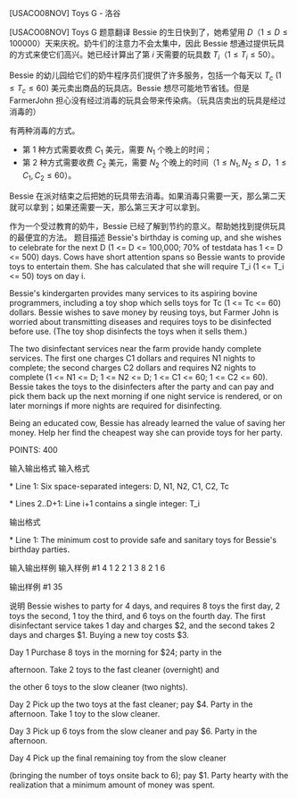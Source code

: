 



[USACO08NOV] Toys G - 洛谷














[USACO08NOV] Toys G
题意翻译
Bessie 的生日快到了，她希望用 $D$（$1 \le D \le 100000$）天来庆祝。奶牛们的注意力不会太集中，因此 Bessie 想通过提供玩具的方式来使它们高兴。她已经计算出了第 $i$ 天需要的玩具数 $T_i$（$1 \le T_i \le 50$）。

Bessie 的幼儿园给它们的奶牛程序员们提供了许多服务，包括一个每天以 $T_c\ (1 \le T_c \le 60)$ 美元卖出商品的玩具店。Bessie 想尽可能地节省钱。但是 FarmerJohn 担心没有经过消毒的玩具会带来传染病。（玩具店卖出的玩具是经过消毒的）

有两种消毒的方式。

- 第 $1$ 种方式需要收费 $C_1$ 美元，需要 $N_1$ 个晚上的时间；
- 第 $2$ 种方式需要收费 $C_2$ 美元，需要 $N_2$ 个晚上的时间（$1 \le N_1,N_2 \le D$，$1 \le C_1,C_2 \le 60$）。

Bessie 在派对结束之后把她的玩具带去消毒。如果消毒只需要一天，那么第二天就可以拿到；如果还需要一天，那么第三天才可以拿到。

作为一个受过教育的奶牛，Bessie 已经了解到节约的意义。帮助她找到提供玩具的最便宜的方法。
题目描述
Bessie's birthday is coming up, and she wishes to celebrate for the next D (1 <= D <= 100,000; 70% of testdata has 1 <= D <= 500) days. Cows have short attention spans so Bessie wants to provide toys to entertain them. She has calculated that she will require T\_i (1 <= T\_i <= 50) toys on day i.

Bessie's kindergarten provides many services to its aspiring bovine programmers, including a toy shop which sells toys for Tc (1 <= Tc <= 60) dollars. Bessie wishes to save money by reusing toys, but Farmer John is worried about transmitting diseases and requires toys to be disinfected before use. (The toy shop disinfects the toys when it sells them.)

The two disinfectant services near the farm provide handy complete services. The first one charges C1 dollars and requires N1 nights to complete; the second charges C2 dollars and requires N2 nights to complete (1 <= N1 <= D; 1 <= N2 <= D; 1 <= C1 <= 60; 1 <= C2 <= 60). Bessie takes the toys to the disinfecters after the party and can pay and pick them back up the next morning if one night service is rendered, or on later mornings if more nights are required for disinfecting.

Being an educated cow, Bessie has already learned the value of saving her money. Help her find the cheapest way she can provide toys for her party.

POINTS: 400

输入输出格式
输入格式

\* Line 1: Six space-separated integers: D, N1, N2, C1, C2, Tc

\* Lines 2..D+1: Line i+1 contains a single integer: T\_i

输出格式

\* Line 1: The minimum cost to provide safe and sanitary toys for Bessie's birthday parties.

输入输出样例
输入样例 #1
4 1 2 2 1 3 
8 
2 
1 
6 

输出样例 #1
35 

说明
Bessie wishes to party for 4 days, and requires 8 toys the first day, 2 toys the second, 1 toy the third, and 6 toys on the fourth day. The first disinfectant service takes 1 day and charges $2, and the second takes 2 days and charges $1. Buying a new toy costs $3.


Day 1   Purchase 8 toys in the morning for $24; party in the

afternoon. Take 2 toys to the fast cleaner (overnight) and 

the other 6 toys to the slow cleaner (two nights). 

Day 2   Pick up the two toys at the fast cleaner; pay $4. Party in the afternoon. Take 1 toy to the slow cleaner. 

Day 3   Pick up 6 toys from the slow cleaner and pay $6. Party in the afternoon.

Day 4   Pick up the final remaining toy from the slow cleaner

(bringing the number of toys onsite back to 6); pay $1. Party hearty with the realization that a minimum amount of money was spent.







